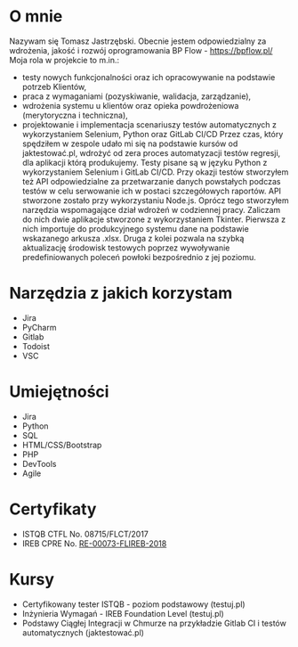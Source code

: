 # O mnie
Nazywam się Tomasz Jastrzębski. Obecnie jestem odpowiedzialny za wdrożenia, jakość i rozwój oprogramowania BP Flow - https://bpflow.pl/
Moja rola w projekcie to m.in.:
* testy nowych funkcjonalności oraz ich opracowywanie na podstawie potrzeb Klientów,
* praca z wymaganiami (pozyskiwanie, walidacja, zarządzanie),
* wdrożenia systemu u klientów oraz opieka powdrożeniowa (merytoryczna i techniczna),
* projektowanie i implementacja scenariuszy testów automatycznych z wykorzystaniem Selenium, Python oraz GitLab CI/CD
Przez czas, który spędziłem w zespole udało mi się na podstawie kursów od jaktestować.pl, wdrożyć od zera proces automatyzacji testów regresji, dla aplikacji którą produkujemy. Testy pisane są w języku Python z wykorzystaniem Selenium i GitLab CI/CD. Przy okazji testów stworzyłem też API odpowiedzialne za przetwarzanie danych powstałych podczas testów w celu serwowanie ich w postaci szczegółowych raportów. API stworzone zostało przy wykorzystaniu Node.js.
Oprócz tego stworzyłem narzędzia wspomagające dział wdrożeń w codziennej pracy. Zaliczam do nich dwie aplikacje stworzone z wykorzystaniem Tkinter. Pierwsza z nich importuje do produkcyjnego systemu dane na podstawie wskazanego arkusza .xlsx. Druga z kolei pozwala na szybką aktualizację środowisk testowych poprzez wywoływanie predefiniowanych poleceń powłoki bezpośrednio z jej poziomu.
# Narzędzia z jakich korzystam
* Jira
* PyCharm
* Gitlab
* Todoist
* VSC
# Umiejętności
* Jira
* Python
* SQL
* HTML/CSS/Bootstrap
* PHP
* DevTools
* Agile
# Certyfikaty
* ISTQB CTFL No. 08715/FLCT/2017
* IREB CPRE No. [RE-00073-FLIREB-2018](https://www.ireb.org/en/service/cpre-registry-list/4539/)
# Kursy
* Certyfikowany tester ISTQB - poziom podstawowy (testuj.pl)
* Inżynieria Wymagań - IREB Foundation Level (testuj.pl)
* Podstawy Ciągłej Integracji w Chmurze na przykładzie Gitlab CI i testów automatycznych (jaktestować.pl)
